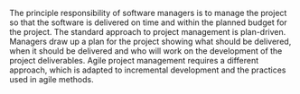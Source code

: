The principle responsibility of software managers is to manage the project so that the software is delivered on time and within the planned budget for the project.
The standard approach to project management is plan-driven. Managers draw up a plan for the project showing what should be delivered, when it should be delivered and who will work on the development of the project deliverables.
Agile project management requires a different approach, which is adapted to incremental development and the practices used in agile methods.

